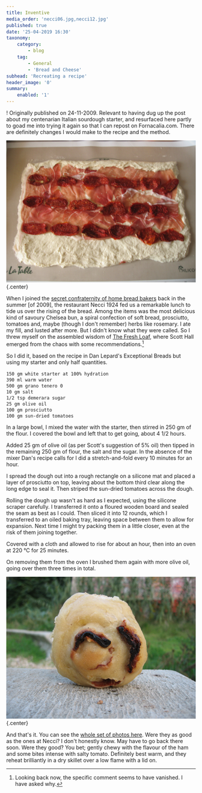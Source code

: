 ```yaml
---
title: Inventive
media_order: 'necci06.jpg,necci12.jpg'
published: true
date: '25-04-2019 16:30'
taxonomy:
    category:
        - blog
    tag:
        - General
        - 'Bread and Cheese'
subhead: 'Recreating a recipe'
header_image: '0'
summary:
    enabled: '1'
---
```


 

! Originally published on 24-11-2009. Relevant to having dug up the post about my centenarian Italian sourdough starter, and resurfaced here partly to goad me into trying it again so that I can repost on Fornacalia.com. There are definitely changes I would make to the recipe and the method.

![dough spread with prosciutto and sun-dried tomatoes](necci06.jpg){.center} 

When I joined the [secret confraternity of home bread bakers](/blog/stories-to-savour) back in the summer [of 2009], the restaurant Necci 1924 fed us a remarkable lunch to tide us over the rising of the bread. Among the items was the most delicious kind of savoury Chelsea bun, a spiral confection of soft bread, prosciutto, tomatoes and, maybe (though I don't remember) herbs like rosemary. I ate my fill, and lusted after more. But I didn't know what they were called. So I threw myself on the assembled wisdom of [The Fresh Loaf](http://www.thefreshloaf.com/node/14353/i-want-recipe-something-and-i-don039t-even-know-what-it-called), where Scott Hall emerged from the chaos with some recommendations.[^1]

[^1]: Looking back now, the specific comment seems to have vanished. I have asked why.

So I did it, based on the recipe in Dan Lepard's Exceptional Breads but using my starter and only half quantities.
    
````    
150 gm white starter at 100% hydration
390 ml warm water
500 gm grano tenero 0
10 gm salt
1/2 tsp demerara sugar
25 gm olive oil
100 gm prosciutto
100 gm sun-dried tomatoes
````    
In a large bowl, I mixed the water with the starter, then stirred in 250 gm of the flour. I covered the bowl and left that to get going, about 4 1/2 hours.

Added 25 gm of olive oil (as per Scott's suggestion of 5% oil) then tipped in the remaining 250 gm of flour, the salt and the sugar. In the absence of the mixer Dan's recipe calls for I did a stretch-and-fold every 10 minutes for an hour.

I spread the dough out into a rough rectangle on a silicone mat and placed a layer of prosciutto on top, leaving about the bottom third clear along the long edge to seal it. Then striped the sun-dried tomatoes across the dough.

Rolling the dough up wasn't as hard as I expected, using the silicone scraper carefully. I transferred it onto a floured wooden board and sealed the seam as best as I could. Then sliced it into 12 rounds, which I transferred to an oiled baking tray, leaving space between them to allow for expansion. Next time I might try packing them in a little closer, even at the risk of them joining together.

Covered with a cloth and allowed to rise for about an hour, then into an oven at 220 ℃ for 25 minutes.

On removing them from the oven I brushed them again with more olive oil, going over them three times in total.

![finished savoury bun](necci12.jpg){.center} 

And that's it. You can see the [whole set of photos here](https://www.flickr.com/photos/jcherfas/albums/72157622739037649). Were they as good as the ones at Necci? I don't honestly know. May have to go back there soon. Were they good? You bet; gently chewy with the flavour of the ham and some bites intense with salty tomato. Definitely best warm, and they reheat brilliantly in a dry skillet over a low flame with a lid on.
